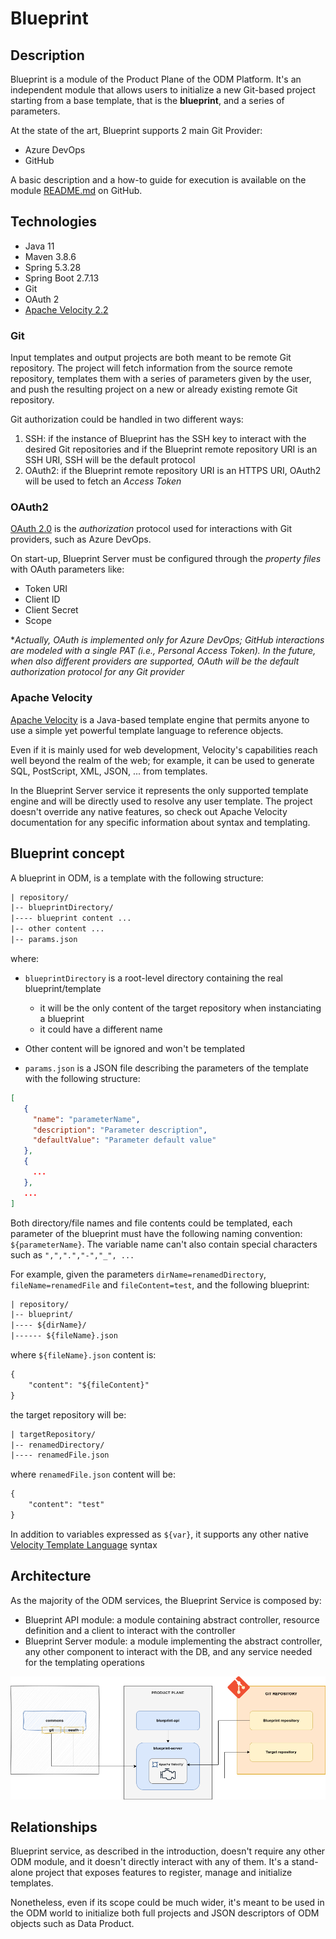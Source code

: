 # Blueprint

## Description

Blueprint is a module of the Product Plane of the ODM Platform. 
It's an independent module that allows users to initialize a new Git-based project starting from a base template, 
that is the **blueprint**, and a series of parameters.

At the state of the art, Blueprint supports 2 main Git Provider:
* Azure DevOps
* GitHub

A basic description and a how-to guide for execution is available on the module [README.md](https://github.com/opendatamesh-initiative/odm-platform/blob/main/product-plane-services/blueprint-server/README.md) on GitHub.

## Technologies

* Java 11
* Maven 3.8.6
* Spring 5.3.28
* Spring Boot 2.7.13
* Git
* OAuth 2
* [Apache Velocity 2.2](https://velocity.apache.org/)

### Git
Input templates and output projects are both meant to be remote Git repository. 
The project will fetch information from the source remote repository, templates them with a series of parameters
given by the user, and push the resulting project on a new or already existing remote Git repository.

Git authorization could be handled in two different ways:

1. SSH: if the instance of Blueprint has the SSH key to interact with the desired Git repositories and if the Blueprint remote repository URI is an SSH URI, SSH will be the default protocol
2. OAuth2: if the Blueprint remote repository URI is an HTTPS URI, OAuth2 will be used to fetch an _Access Token_

### OAuth2
[OAuth 2.0](https://oauth.net/2/) is the _authorization_ protocol used for interactions with Git providers, 
such as Azure DevOps.

On start-up, Blueprint Server must be configured through the _property files_ with OAuth parameters like:

* Token URI
* Client ID
* Client Secret
* Scope

*_Actually, OAuth is implemented only for Azure DevOps; GitHub interactions are modeled with a single PAT 
(i.e., Personal Access Token). In the future, when also different providers are supported, 
OAuth will be the default authorization protocol for any Git provider_

### Apache Velocity
[Apache Velocity](https://velocity.apache.org/) is a Java-based template engine that permits anyone to use 
a simple yet powerful template language to reference objects. 

Even if it is mainly used for web development, Velocity's capabilities reach well beyond the realm of the web;
for example, it can be used to generate SQL, PostScript, XML, JSON, ... from templates.

In the Blueprint Server service it represents the only supported template engine and will be directly used to resolve
any user template.
The project doesn't override any native features, so check out Apache Velocity documentation for any specific information 
about syntax and templating.

## Blueprint concept
A blueprint in ODM, is a template with the following structure:
```txt
| repository/
|-- blueprintDirectory/
|---- blueprint content ...
|-- other content ...
|-- params.json
```
where:

* `blueprintDirectory` is a root-level directory containing the real blueprint/template
  
    * it will be the only content of the target repository when instanciating a blueprint
    * it could have a different name

* Other content will be ignored and won't be templated
* `params.json` is a JSON file describing the parameters of the template with the following structure:
```json
[
   {
     "name": "parameterName",
     "description": "Parameter description",
     "defaultValue": "Parameter default value"
   }, 
   {
     ...
   },
   ...
]
```

Both directory/file names and file contents could be templated, each parameter of the blueprint must have the following naming convention: `${parameterName}`. 
The variable name can't also contain special characters such as `",",".","-","_", ...`

For example, given the parameters `dirName=renamedDirectory`, `fileName=renamedFile` and `fileContent=test`, and the following blueprint:
```txt
| repository/
|-- blueprint/
|---- ${dirName}/
|------ ${fileName}.json 
```
where `${fileName}.json` content is:
```txt
{
    "content": "${fileContent}"
}
```
the target repository will be:
```txt
| targetRepository/
|-- renamedDirectory/
|---- renamedFile.json
```
where `renamedFile.json` content will be:
```txt
{
    "content": "test"
}
```

In addition to variables expressed as `${var}`, it supports any other native [Velocity Template Language](https://velocity.apache.org/engine/devel/user-guide.html#velocity-template-language-vtl-an-introduction) syntax

## Architecture
As the majority of the ODM services, the Blueprint Service is composed by:

* Blueprint API module: a module containing abstract controller, resource definition and a client to interact with the controller
* Blueprint Server module: a module implementing the abstract controller, any other component to interact with the DB, and any service needed for the templating operations

![Blueprint-diagram](../../images/architecture/product-plane/blueprint/blueprint.png)

## Relationships
Blueprint service, as described in the introduction, doesn't require any other ODM module,
and it doesn't directly interact with any of them.
It's a stand-alone project that exposes features to register, manage and initialize templates.

Nonetheless, even if its scope could be much wider,
it's meant to be used in the ODM world to initialize both full projects 
and JSON descriptors of ODM objects such as Data Product.